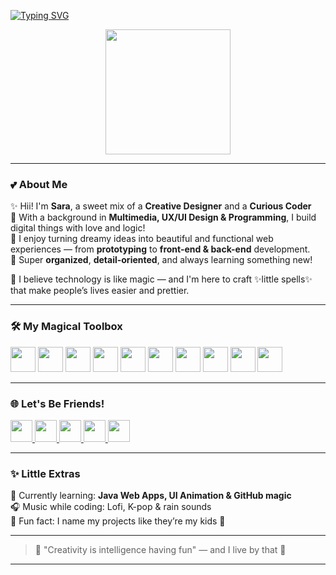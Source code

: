 [![Typing SVG](https://readme-typing-svg.demolab.com?font=Pacifico&pause=1000&color=F79BCF&center=true&vCenter=true&width=435&lines=Heyyy+%F0%9F%91%97+I'm+Sara!;Designer+%E2%9C%A8+Dev+%F0%9F%92%BB+Dreamer+%F0%9F%8C%9C)](https://git.io/typing-svg)

<p align="center">
  <img src="https://media.giphy.com/media/xT9IglvBq3Z9RHksJi/giphy.gif" width="200" />
</p>

---

### 💕 About Me

✨ Hii! I'm **Sara**, a sweet mix of a **Creative Designer** and a **Curious Coder**  
🌸 With a background in **Multimedia, UX/UI Design & Programming**, I build digital things with love and logic!  
🎀 I enjoy turning dreamy ideas into beautiful and functional web experiences — from **prototyping** to **front-end & back-end** development.  
🧁 Super **organized**, **detail-oriented**, and always learning something new!

💬 I believe technology is like magic — and I'm here to craft ✨little spells✨ that make people’s lives easier and prettier.

---

### 🛠️ My Magical Toolbox

<div align="left">
  <img src="https://cdn.jsdelivr.net/gh/devicons/devicon/icons/html5/html5-original.svg" height="40" />
  <img src="https://cdn.jsdelivr.net/gh/devicons/devicon/icons/css3/css3-original.svg" height="40" />
  <img src="https://cdn.jsdelivr.net/gh/devicons/devicon/icons/figma/figma-original.svg" height="40" />
  <img src="https://cdn.jsdelivr.net/gh/devicons/devicon/icons/java/java-original.svg" height="40" />
  <img src="https://cdn.jsdelivr.net/gh/devicons/devicon/icons/php/php-original.svg" height="40" />
  <img src="https://cdn.jsdelivr.net/gh/devicons/devicon/icons/mysql/mysql-original.svg" height="40" />
  <img src="https://cdn.jsdelivr.net/gh/devicons/devicon/icons/python/python-original.svg" height="40" />
  <img src="https://cdn.jsdelivr.net/gh/devicons/devicon/icons/c/c-original.svg" height="40" />
  <img src="https://cdn.jsdelivr.net/gh/devicons/devicon/icons/cplusplus/cplusplus-original.svg" height="40" />
  <img src="https://cdn.jsdelivr.net/gh/devicons/devicon/icons/csharp/csharp-original.svg" height="40" />
</div>

---

### 🌐 Let's Be Friends!

<div align="left">
  <a href="https://www.youtube.com/@saralunee" target="_blank">
    <img src="https://img.shields.io/static/v1?message=YouTube&logo=youtube&label=&color=FF69B4&logoColor=white&style=for-the-badge" height="35"/>
  </a>
  <a href="https://www.instagram.com/saracoding/" target="_blank">
    <img src="https://img.shields.io/static/v1?message=Instagram&logo=instagram&label=&color=FF69B4&logoColor=white&style=for-the-badge" height="35"/>
  </a>
  <a href="https://discordapp.com/users/saracoding" target="_blank">
    <img src="https://img.shields.io/static/v1?message=Discord&logo=discord&label=&color=DA70D6&logoColor=white&style=for-the-badge" height="35"/>
  </a>
  <a href="mailto:saaracoding@gmail.com" target="_blank">
    <img src="https://img.shields.io/static/v1?message=Gmail&logo=gmail&label=&color=FFB6C1&logoColor=white&style=for-the-badge" height="35"/>
  </a>
  <a href="https://www.linkedin.com/in/saraluisam/" target="_blank">
    <img src="https://img.shields.io/static/v1?message=LinkedIn&logo=linkedin&label=&color=FFC0CB&logoColor=white&style=for-the-badge" height="35"/>
  </a>
</div>

---

### ✨ Little Extras

🌷 Currently learning: **Java Web Apps, UI Animation & GitHub magic**  
🎧 Music while coding: Lofi, K-pop & rain sounds  
🧸 Fun fact: I name my projects like they’re my kids 🍼

---

> 🌙 "Creativity is intelligence having fun" — and I live by that 💖

---

